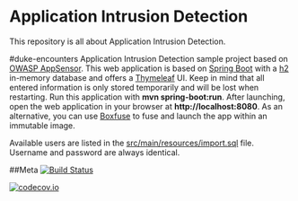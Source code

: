 Application Intrusion Detection
============
This repository is all about Application Intrusion Detection.

#duke-encounters
Application Intrusion Detection sample project based on [OWASP AppSensor](http://appsensor.org). This web application is based on [Spring Boot](http://projects.spring.io/spring-boot) with a [h2](http://www.h2database.com) in-memory database and offers a [Thymeleaf](http://www.thymeleaf.org) UI. Keep in mind that all entered information is only stored temporarily and will be lost when restarting. Run this application with **mvn spring-boot:run**. After launching, open the web application in your browser at **http://localhost:8080**. As an alternative, you can use [Boxfuse](https://boxfuse.com) to fuse and launch the app within an immutable image.

Available users are listed in the [src/main/resources/import.sql](https://github.com/dschadow/ApplicationIntrusionDetection/blob/master/duke-encounters/src/main/resources/import.sql) file. Username and password are always identical.

##Meta
[![Build Status](https://travis-ci.org/dschadow/ApplicationIntrusionDetection.svg)](https://travis-ci.org/dschadow/ApplicationIntrusionDetection)

[![codecov.io](http://codecov.io/github/dschadow/ApplicationIntrusionDetection/coverage.svg?branch=master)](http://codecov.io/github/dschadow/ApplicationIntrusionDetection?branch=master)
